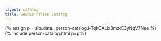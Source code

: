 ```yaml
---
layout: catalog
title: SWERIK Person Catalog
---
```

{% assign p = site.data._person-catalog.i-TqkCALix3mzcE3yNqV7Nee %}
{% include person-catalog.html p=p %}

